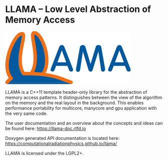 LLAMA – Low Level Abstraction of Memory Access
==============================================

![LLAMA](documentation/images/logo_400x169.png)

LLAMA is a C++11 template header-only library for the abstraction of memory
access patterns. It distinguishes between the view of the algorithm on
the memory and the real layout in the background. This enables performance
portability for multicore, manycore and gpu application with the very same code.

The user documentation and an overview about the concepts and ideas can be found
here:
https://llama-doc.rtfd.io

Doxygen generated API documentation is located here:
https://computationalradiationphysics.github.io/llama/

LLAMA is licensed under the LGPL2+.
